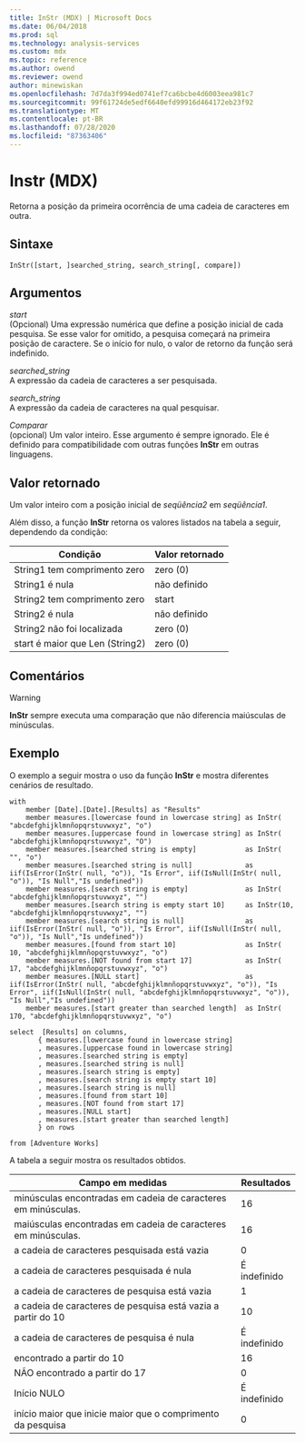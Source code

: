 ```yaml
---
title: InStr (MDX) | Microsoft Docs
ms.date: 06/04/2018
ms.prod: sql
ms.technology: analysis-services
ms.custom: mdx
ms.topic: reference
ms.author: owend
ms.reviewer: owend
author: minewiskan
ms.openlocfilehash: 7d7da3f994ed0741ef7ca6bcbe4d6003eea981c7
ms.sourcegitcommit: 99f61724de5edf6640efd99916d464172eb23f92
ms.translationtype: MT
ms.contentlocale: pt-BR
ms.lasthandoff: 07/28/2020
ms.locfileid: "87363406"
---
```

# <a name="instr-mdx"></a>Instr (MDX)


  Retorna a posição da primeira ocorrência de uma cadeia de caracteres em outra.  
  
## <a name="syntax"></a>Sintaxe  
  
```  
InStr([start, ]searched_string, search_string[, compare])  
```  
  
## <a name="arguments"></a>Argumentos  
 *start*  
 (Opcional) Uma expressão numérica que define a posição inicial de cada pesquisa. Se esse valor for omitido, a pesquisa começará na primeira posição de caractere. Se o início for nulo, o valor de retorno da função será indefinido.  
  
 *searched_string*  
 A expressão da cadeia de caracteres a ser pesquisada.  
  
 *search_string*  
 A expressão da cadeia de caracteres na qual pesquisar.  
  
 *Comparar*  
 (opcional) Um valor inteiro. Esse argumento é sempre ignorado. Ele é definido para compatibilidade com outras funções **InStr** em outras linguagens.  
  
## <a name="return-value"></a>Valor retornado  
 Um valor inteiro com a posição inicial de *seqüência2* em *seqüência1*.  
  
 Além disso, a função **InStr** retorna os valores listados na tabela a seguir, dependendo da condição:  
  
|Condição|Valor retornado|  
|---------------|------------------|  
|String1 tem comprimento zero|zero (0)|  
|String1 é nula|não definido|  
|String2 tem comprimento zero|start|  
|String2 é nula|não definido|  
|String2 não foi localizada|zero (0)|  
|start é maior que Len (String2)|zero (0)|  
  
## <a name="remarks"></a>Comentários  
  
> [!WARNING]  
>  **InStr** sempre executa uma comparação que não diferencia maiúsculas de minúsculas.  
  
## <a name="example"></a>Exemplo  
 O exemplo a seguir mostra o uso da função **InStr** e mostra diferentes cenários de resultado.  
  
```  
with   
    member [Date].[Date].[Results] as "Results"  
    member measures.[lowercase found in lowercase string] as InStr( "abcdefghijklmnñopqrstuvwxyz", "o")  
    member measures.[uppercase found in lowercase string] as InStr( "abcdefghijklmnñopqrstuvwxyz", "O")  
    member measures.[searched string is empty]            as InStr( "", "o")  
    member measures.[searched string is null]             as iif(IsError(InStr( null, "o")), "Is Error", iif(IsNull(InStr( null, "o")), "Is Null","Is undefined"))  
    member measures.[search string is empty]              as InStr( "abcdefghijklmnñopqrstuvwxyz", "")  
    member measures.[search string is empty start 10]     as InStr(10, "abcdefghijklmnñopqrstuvwxyz", "")  
    member measures.[search string is null]               as iif(IsError(InStr( null, "o")), "Is Error", iif(IsNull(InStr( null, "o")), "Is Null","Is undefined"))  
    member measures.[found from start 10]                 as InStr( 10, "abcdefghijklmnñopqrstuvwxyz", "o")  
    member measures.[NOT found from start 17]             as InStr( 17, "abcdefghijklmnñopqrstuvwxyz", "o")  
    member measures.[NULL start]                          as iif(IsError(InStr( null, "abcdefghijklmnñopqrstuvwxyz", "o")), "Is Error", iif(IsNull(InStr( null, "abcdefghijklmnñopqrstuvwxyz", "o")), "Is Null","Is undefined"))  
    member measures.[start greater than searched length]  as InStr( 170, "abcdefghijklmnñopqrstuvwxyz", "o")  
  
select  [Results] on columns,  
       { measures.[lowercase found in lowercase string]  
       , measures.[uppercase found in lowercase string]  
       , measures.[searched string is empty]  
       , measures.[searched string is null]  
       , measures.[search string is empty]  
       , measures.[search string is empty start 10]  
       , measures.[search string is null]  
       , measures.[found from start 10]  
       , measures.[NOT found from start 17]  
       , measures.[NULL start]   
       , measures.[start greater than searched length]  
       } on rows  
  
from [Adventure Works]  
```  
  
 A tabela a seguir mostra os resultados obtidos.  
  
|Campo em medidas|Resultados|  
|-|-|  
|minúsculas encontradas em cadeia de caracteres em minúsculas.|16|  
|maiúsculas encontradas em cadeia de caracteres em minúsculas.|16|  
|a cadeia de caracteres pesquisada está vazia|0|  
|a cadeia de caracteres pesquisada é nula|É indefinido|  
|a cadeia de caracteres de pesquisa está vazia|1|  
|a cadeia de caracteres de pesquisa está vazia a partir do 10|10|  
|a cadeia de caracteres de pesquisa é nula|É indefinido|  
|encontrado a partir do 10|16|  
|NÃO encontrado a partir do 17|0|  
|Início NULO|É indefinido|  
|início maior que inicie maior que o comprimento da pesquisa|0|  
  
  
